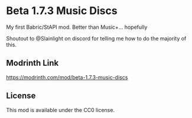 # Beta 1.7.3 Music Discs
My first Babric/StAPI mod. Better than Music+... hopefully

Shoutout to @Slainlight on discord for telling me how to do the majority of this.

## Modrinth Link
https://modrinth.com/mod/beta-1.7.3-music-discs

## License

This mod is available under the CC0 license.
